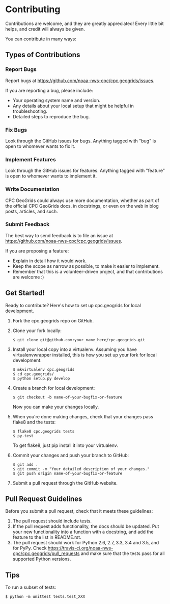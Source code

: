 Contributing
============

Contributions are welcome, and they are greatly appreciated! Every little bit helps, and credit will always be given.

You can contribute in many ways:

Types of Contributions
----------------------

### Report Bugs

Report bugs at https://github.com/noaa-nws-cpc/cpc.geogrids/issues.

If you are reporting a bug, please include:

- Your operating system name and version.
- Any details about your local setup that might be helpful in troubleshooting.
- Detailed steps to reproduce the bug.

### Fix Bugs

Look through the GitHub issues for bugs. Anything tagged with "bug" is
open to whomever wants to fix it.

### Implement Features

Look through the GitHub issues for features. Anything tagged with
"feature" is open to whomever wants to implement it.

### Write Documentation

CPC GeoGrids could always use more documentation, whether as part of the official CPC GeoGrids docs, in docstrings, or even on the web in blog posts, articles, and such.

### Submit Feedback

The best way to send feedback is to file an issue at https://github.com/noaa-nws-cpc/cpc.geogrids/issues.

If you are proposing a feature:

- Explain in detail how it would work.
- Keep the scope as narrow as possible, to make it easier to implement.
- Remember that this is a volunteer-driven project, and that contributions are welcome :)

Get Started!
------------

Ready to contribute? Here's how to set up cpc.geogrids for local development.

1.  Fork the cpc.geogrids repo on GitHub.
2.  Clone your fork locally:

        $ git clone git@github.com:your_name_here/cpc.geogrids.git

3.  Install your local copy into a virtualenv. Assuming you have virtualenvwrapper installed, this is how you set up your fork for local development:

        $ mkvirtualenv cpc.geogrids
        $ cd cpc.geogrids/
        $ python setup.py develop

4.  Create a branch for local development:

        $ git checkout -b name-of-your-bugfix-or-feature

    Now you can make your changes locally.

5.  When you're done making changes, check that your changes pass flake8 and the tests:

        $ flake8 cpc.geogrids tests
        $ py.test

    To get flake8, just pip install it into your virtualenv.

6.  Commit your changes and push your branch to GitHub:

        $ git add .
        $ git commit -m "Your detailed description of your changes."
        $ git push origin name-of-your-bugfix-or-feature

7.  Submit a pull request through the GitHub website.

Pull Request Guidelines
-----------------------

Before you submit a pull request, check that it meets these guidelines:

1. The pull request should include tests.
2. If the pull request adds functionality, the docs should be updated. Put your new functionality into a function with a docstring, and add the feature to the list in README.rst.
3. The pull request should work for Python 2.6, 2.7, 3.3, 3.4 and 3.5, and for PyPy. Check https://travis-ci.org/noaa-nws-cpc/cpc.geogrids/pull_requests and make sure that the tests pass for all supported Python versions.

Tips
----

To run a subset of tests:

    $ python -m unittest tests.test_XXX

